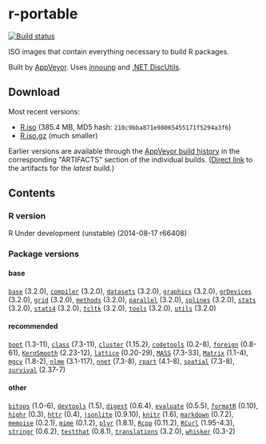 
r-portable 
==========
[![Build status](https://ci.appveyor.com/api/projects/status/w016xch3qm00msde/branch/master)](https://ci.appveyor.com/project/krlmlr/r-portable/branch/master)

ISO images that contain everything necessary to build R packages.

Built by [AppVeyor](http://www.appveyor.com/). Uses [innounp](http://innounp.sourceforge.net/) and [.NET DiscUtils](http://discutils.codeplex.com/).

## Download

Most recent versions:

- [R.iso](https://rportable.blob.core.windows.net/r-portable/master/R.iso) (385.4 MB, MD5 hash: `210c9bba871e98065455171f5294a3f6`)
- [R.iso.gz](https://rportable.blob.core.windows.net/r-portable/master/R.iso.gz) (much smaller)

Earlier versions are available through the [AppVeyor build history](https://ci.appveyor.com/project/krlmlr/r-portable/history) in the corresponding "ARTIFACTS" section of the individual builds.  ([Direct link](https://ci.appveyor.com/project/krlmlr/r-portable/build/artifacts) to the artifacts for the *latest* build.)

## Contents

### R version

R Under development (unstable) (2014-08-17 r66408)

### Package versions

####  base 
[`base`](cran.r-project.org/package=base) (3.2.0),
[`compiler`](cran.r-project.org/package=compiler) (3.2.0),
[`datasets`](cran.r-project.org/package=datasets) (3.2.0),
[`graphics`](cran.r-project.org/package=graphics) (3.2.0),
[`grDevices`](cran.r-project.org/package=grDevices) (3.2.0),
[`grid`](cran.r-project.org/package=grid) (3.2.0),
[`methods`](cran.r-project.org/package=methods) (3.2.0),
[`parallel`](cran.r-project.org/package=parallel) (3.2.0),
[`splines`](cran.r-project.org/package=splines) (3.2.0),
[`stats`](cran.r-project.org/package=stats) (3.2.0),
[`stats4`](cran.r-project.org/package=stats4) (3.2.0),
[`tcltk`](cran.r-project.org/package=tcltk) (3.2.0),
[`tools`](cran.r-project.org/package=tools) (3.2.0),
[`utils`](cran.r-project.org/package=utils) (3.2.0) 
####  recommended 
[`boot`](cran.r-project.org/package=boot) (1.3-11),
[`class`](cran.r-project.org/package=class) (7.3-11),
[`cluster`](cran.r-project.org/package=cluster) (1.15.2),
[`codetools`](cran.r-project.org/package=codetools) (0.2-8),
[`foreign`](cran.r-project.org/package=foreign) (0.8-61),
[`KernSmooth`](cran.r-project.org/package=KernSmooth) (2.23-12),
[`lattice`](cran.r-project.org/package=lattice) (0.20-29),
[`MASS`](cran.r-project.org/package=MASS) (7.3-33),
[`Matrix`](cran.r-project.org/package=Matrix) (1.1-4),
[`mgcv`](cran.r-project.org/package=mgcv) (1.8-2),
[`nlme`](cran.r-project.org/package=nlme) (3.1-117),
[`nnet`](cran.r-project.org/package=nnet) (7.3-8),
[`rpart`](cran.r-project.org/package=rpart) (4.1-8),
[`spatial`](cran.r-project.org/package=spatial) (7.3-8),
[`survival`](cran.r-project.org/package=survival) (2.37-7) 
####  other 
[`bitops`](cran.r-project.org/package=bitops) (1.0-6),
[`devtools`](cran.r-project.org/package=devtools) (1.5),
[`digest`](cran.r-project.org/package=digest) (0.6.4),
[`evaluate`](cran.r-project.org/package=evaluate) (0.5.5),
[`formatR`](cran.r-project.org/package=formatR) (0.10),
[`highr`](cran.r-project.org/package=highr) (0.3),
[`httr`](cran.r-project.org/package=httr) (0.4),
[`jsonlite`](cran.r-project.org/package=jsonlite) (0.9.10),
[`knitr`](cran.r-project.org/package=knitr) (1.6),
[`markdown`](cran.r-project.org/package=markdown) (0.7.2),
[`memoise`](cran.r-project.org/package=memoise) (0.2.1),
[`mime`](cran.r-project.org/package=mime) (0.1.2),
[`plyr`](cran.r-project.org/package=plyr) (1.8.1),
[`Rcpp`](cran.r-project.org/package=Rcpp) (0.11.2),
[`RCurl`](cran.r-project.org/package=RCurl) (1.95-4.3),
[`stringr`](cran.r-project.org/package=stringr) (0.6.2),
[`testthat`](cran.r-project.org/package=testthat) (0.8.1),
[`translations`](cran.r-project.org/package=translations) (3.2.0),
[`whisker`](cran.r-project.org/package=whisker) (0.3-2) 
